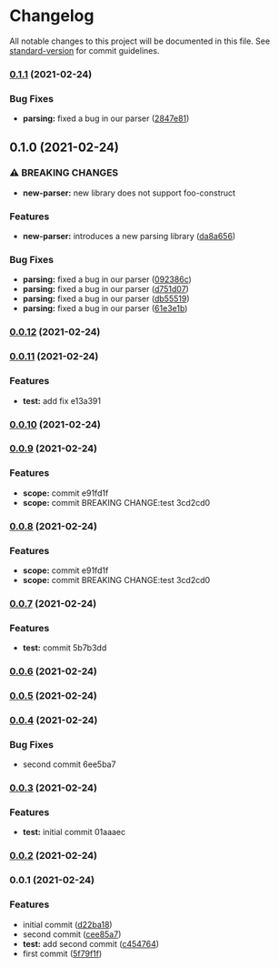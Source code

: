 # Changelog

All notable changes to this project will be documented in this file. See [standard-version](https://github.com/conventional-changelog/standard-version) for commit guidelines.

### [0.1.1](https://github.com/BrayantGB14/lab/compare/v0.1.0...v0.1.1) (2021-02-24)


### Bug Fixes

* **parsing:** fixed a bug in our parser ([2847e81](https://github.com/BrayantGB14/lab/commit/2847e814991de47213560079cd1c260bcda1c58a))

## 0.1.0 (2021-02-24)


### ⚠ BREAKING CHANGES

* **new-parser:** new library does not support foo-construct

### Features

* **new-parser:** introduces a new parsing library ([da8a656](https://github.com/BrayantGB14/lab/commit/da8a65638a965fe3513d0f6baef475a0e2de5c36))


### Bug Fixes

* **parsing:** fixed a bug in our parser ([092386c](https://github.com/BrayantGB14/lab/commit/092386c93d16196644811d83ce2ecf3a2b65a769))
* **parsing:** fixed a bug in our parser ([d751d07](https://github.com/BrayantGB14/lab/commit/d751d0776051e761ec80c88b4f713ff461791d49))
* **parsing:** fixed a bug in our parser ([db55519](https://github.com/BrayantGB14/lab/commit/db55519d288c32b47b0681ceb599c43a7507e05e))
* **parsing:** fixed a bug in our parser ([61e3e1b](https://github.com/BrayantGB14/lab/commit/61e3e1bcf10ef95dddaca8649ef0e7115db72248))

### [0.0.12](///compare/v0.0.11...v0.0.12) (2021-02-24)

### [0.0.11](///compare/v0.0.10...v0.0.11) (2021-02-24)


### Features

* **test:** add fix e13a391

### [0.0.10](///compare/v0.0.9...v0.0.10) (2021-02-24)

### [0.0.9](///compare/v0.0.7...v0.0.9) (2021-02-24)


### Features

* **scope:** commit e91fd1f
* **scope:** commit BREAKING CHANGE:test 3cd2cd0

### [0.0.8](///compare/v0.0.7...v0.0.8) (2021-02-24)


### Features

* **scope:** commit e91fd1f
* **scope:** commit BREAKING CHANGE:test 3cd2cd0

### [0.0.7](///compare/v0.0.6...v0.0.7) (2021-02-24)


### Features

* **test:** commit 5b7b3dd

### [0.0.6](///compare/v0.0.5...v0.0.6) (2021-02-24)

### [0.0.5](///compare/v0.0.4...v0.0.5) (2021-02-24)

### [0.0.4](///compare/v0.0.3...v0.0.4) (2021-02-24)


### Bug Fixes

* second commit 6ee5ba7

### [0.0.3](///compare/v0.0.1...v0.0.3) (2021-02-24)


### Features

* **test:** initial commit 01aaaec

### [0.0.2](///compare/v0.0.1...v0.0.2) (2021-02-24)

### 0.0.1 (2021-02-24)


### Features

* initial commit ([d22ba18](https://github.com/BrayantGb/project/commit/d22ba1891ef7e0aa82b9c1d138dce41ce5a2889c))
* second commit ([cee85a7](https://github.com/BrayantGb/project/commit/cee85a717616f135323bcbb8cd3d0e17b56721a9))
* **test:** add second commit ([c454764](https://github.com/BrayantGb/project/commit/c4547646a7c3c8aeba8c176accd161a77a0b76d1))
* first commit ([5f79f1f](https://github.com/BrayantGb/project/commit/5f79f1f38ae3a55dc178d6b19555ccac6442bd30))
